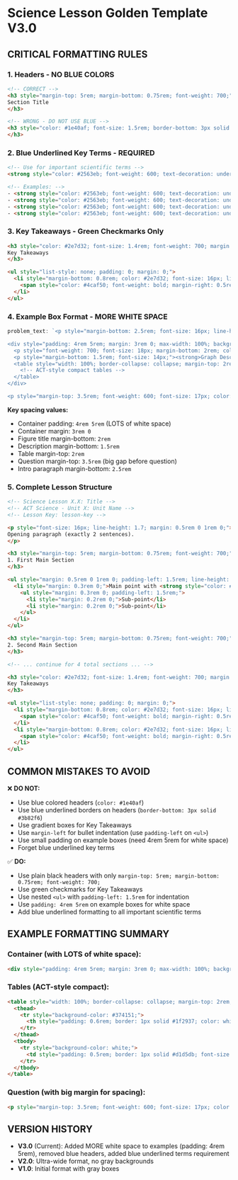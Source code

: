 # Science Lesson Golden Template V3.0

## CRITICAL FORMATTING RULES

### 1. Headers - NO BLUE COLORS
```html
<!-- CORRECT -->
<h3 style="margin-top: 5rem; margin-bottom: 0.75rem; font-weight: 700;">
Section Title
</h3>

<!-- WRONG - DO NOT USE BLUE -->
<h3 style="color: #1e40af; font-size: 1.5rem; border-bottom: 3px solid #3b82f6;">
</h3>
```

### 2. Blue Underlined Key Terms - REQUIRED
```html
<!-- Use for important scientific terms -->
<strong style="color: #2563eb; font-weight: 600; text-decoration: underline;">key term</strong>

<!-- Examples: -->
- <strong style="color: #2563eb; font-weight: 600; text-decoration: underline;">scatter plot</strong>
- <strong style="color: #2563eb; font-weight: 600; text-decoration: underline;">x-axis</strong>
- <strong style="color: #2563eb; font-weight: 600; text-decoration: underline;">positive correlation</strong>
- <strong style="color: #2563eb; font-weight: 600; text-decoration: underline;">inverse relationship</strong>
```

### 3. Key Takeaways - Green Checkmarks Only
```html
<h3 style="color: #2e7d32; font-size: 1.4rem; font-weight: 700; margin: 3rem 0 1.5rem 0;">
Key Takeaways
</h3>

<ul style="list-style: none; padding: 0; margin: 0;">
  <li style="margin-bottom: 0.8rem; color: #2e7d32; font-size: 16px; line-height: 1.6;">
    <span style="color: #4caf50; font-weight: bold; margin-right: 0.5rem;">✓</span>Key point here
  </li>
</ul>
```

### 4. Example Box Format - MORE WHITE SPACE
```javascript
problem_text: `<p style="margin-bottom: 2.5rem; font-size: 16px; line-height: 1.6;">Intro paragraph</p>

<div style="padding: 4rem 5rem; margin: 3rem 0; max-width: 100%; background-color: #ffffff; box-shadow: 0 1px 3px rgba(0,0,0,0.1);">
  <p style="font-weight: 700; font-size: 18px; margin-bottom: 2rem; color: #1f2937;">Figure 1</p>
  <p style="margin-bottom: 1.5rem; font-size: 14px;"><strong>Graph Description:</strong> ...</p>
  <table style="width: 100%; border-collapse: collapse; margin-top: 2rem; font-size: 13px;">
    <!-- ACT-style compact tables -->
  </table>
</div>

<p style="margin-top: 3.5rem; font-weight: 600; font-size: 17px; color: #1f2937;">Question text?</p>`
```

**Key spacing values:**
- Container padding: `4rem 5rem` (LOTS of white space)
- Container margin: `3rem 0`
- Figure title margin-bottom: `2rem`
- Description margin-bottom: `1.5rem`
- Table margin-top: `2rem`
- Question margin-top: `3.5rem` (big gap before question)
- Intro paragraph margin-bottom: `2.5rem`

### 5. Complete Lesson Structure

```html
<!-- Science Lesson X.X: Title -->
<!-- ACT Science - Unit X: Unit Name -->
<!-- Lesson Key: lesson-key -->

<p style="font-size: 16px; line-height: 1.7; margin: 0.5rem 0 1rem 0;">
Opening paragraph (exactly 2 sentences).
</p>

<h3 style="margin-top: 5rem; margin-bottom: 0.75rem; font-weight: 700;">
1. First Main Section
</h3>

<ul style="margin: 0.5rem 0 1rem 0; padding-left: 1.5rem; line-height: 1.7;">
  <li style="margin: 0.3rem 0;">Main point with <strong style="color: #2563eb; font-weight: 600; text-decoration: underline;">key term</strong>
    <ul style="margin: 0.3rem 0; padding-left: 1.5rem;">
      <li style="margin: 0.2rem 0;">Sub-point</li>
      <li style="margin: 0.2rem 0;">Sub-point</li>
    </ul>
  </li>
</ul>

<h3 style="margin-top: 5rem; margin-bottom: 0.75rem; font-weight: 700;">
2. Second Main Section
</h3>

<!-- ... continue for 4 total sections ... -->

<h3 style="color: #2e7d32; font-size: 1.4rem; font-weight: 700; margin: 3rem 0 1.5rem 0;">
Key Takeaways
</h3>

<ul style="list-style: none; padding: 0; margin: 0;">
  <li style="margin-bottom: 0.8rem; color: #2e7d32; font-size: 16px; line-height: 1.6;">
    <span style="color: #4caf50; font-weight: bold; margin-right: 0.5rem;">✓</span>Takeaway 1
  </li>
  <li style="margin-bottom: 0.8rem; color: #2e7d32; font-size: 16px; line-height: 1.6;">
    <span style="color: #4caf50; font-weight: bold; margin-right: 0.5rem;">✓</span>Takeaway 2
  </li>
</ul>
```

## COMMON MISTAKES TO AVOID

❌ **DO NOT:**
- Use blue colored headers (`color: #1e40af`)
- Use blue underlined borders on headers (`border-bottom: 3px solid #3b82f6`)
- Use gradient boxes for Key Takeaways
- Use `margin-left` for bullet indentation (use `padding-left` on `<ul>`)
- Use small padding on example boxes (need 4rem 5rem for white space)
- Forget blue underlined key terms

✅ **DO:**
- Use plain black headers with only `margin-top: 5rem; margin-bottom: 0.75rem; font-weight: 700;`
- Use green checkmarks for Key Takeaways
- Use nested `<ul>` with `padding-left: 1.5rem` for indentation
- Use `padding: 4rem 5rem` on example boxes for white space
- Add blue underlined formatting to all important scientific terms

## EXAMPLE FORMATTING SUMMARY

### Container (with LOTS of white space):
```html
<div style="padding: 4rem 5rem; margin: 3rem 0; max-width: 100%; background-color: #ffffff; box-shadow: 0 1px 3px rgba(0,0,0,0.1);">
```

### Tables (ACT-style compact):
```html
<table style="width: 100%; border-collapse: collapse; margin-top: 2rem; font-size: 13px;">
  <thead>
    <tr style="background-color: #374151;">
      <th style="padding: 0.6rem; border: 1px solid #1f2937; color: white;">Header</th>
    </tr>
  </thead>
  <tbody>
    <tr style="background-color: white;">
      <td style="padding: 0.5rem; border: 1px solid #d1d5db; font-size: 13px;">Data</td>
    </tr>
  </tbody>
</table>
```

### Question (with big margin for spacing):
```html
<p style="margin-top: 3.5rem; font-weight: 600; font-size: 17px; color: #1f2937;">Question text?</p>
```

## VERSION HISTORY

- **V3.0** (Current): Added MORE white space to examples (padding: 4rem 5rem), removed blue headers, added blue underlined terms requirement
- **V2.0**: Ultra-wide format, no gray backgrounds
- **V1.0**: Initial format with gray boxes

